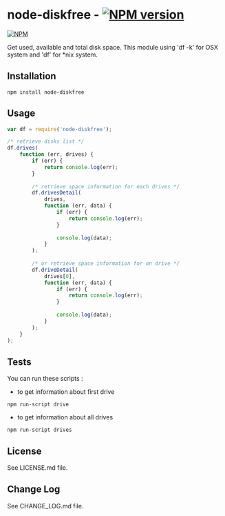 # node-diskfree - [![NPM version](https://badge.fury.io/js/node-diskfree.png)](http://badge.fury.io/js/node-diskfree)

[![NPM](https://nodei.co/npm/node-diskfree.png?downloads=true&stars=true)](https://nodei.co/npm/node-diskfree/)

Get used, available and total disk space. This module using 'df -k' for OSX system and 'df' for *nix system.

## Installation

```
npm install node-diskfree
```

## Usage

```js
var df = require('node-diskfree');

/* retrieve disks list */
df.drives(
	function (err, drives) {
		if (err) {
			return console.log(err);
		}
		
		/* retrieve space information for each drives */
		df.drivesDetail(
			drives,
			function (err, data) {
				if (err) {
					return console.log(err);
				}
				
				console.log(data);
			}
		);
		
		/* or retrieve space information for on drive */
		df.driveDetail(
			drives[0],
			function (err, data) {
				if (err) {
					return console.log(err);
				}
				
				console.log(data);
			}
		);
	}
);
```

## Tests

You can run these scripts :

* to get information about first drive

```
npm run-script drive
```

* to get information about all drives

```
npm run-script drives
```

## License

See LICENSE.md file.

## Change Log

See CHANGE_LOG.md file.